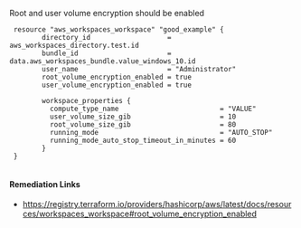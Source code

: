 
Root and user volume encryption should be enabled

```hcl	
 resource "aws_workspaces_workspace" "good_example" {
 		directory_id 				   = aws_workspaces_directory.test.id
 		bundle_id    				   = data.aws_workspaces_bundle.value_windows_10.id
 		user_name    				   = "Administrator"
 		root_volume_encryption_enabled = true
 		user_volume_encryption_enabled = true
 	  
 		workspace_properties {
 		  compute_type_name                         = "VALUE"
 		  user_volume_size_gib                      = 10
 		  root_volume_size_gib                      = 80
 		  running_mode                              = "AUTO_STOP"
 		  running_mode_auto_stop_timeout_in_minutes = 60
 		}
 }
 
```

#### Remediation Links
 - https://registry.terraform.io/providers/hashicorp/aws/latest/docs/resources/workspaces_workspace#root_volume_encryption_enabled

